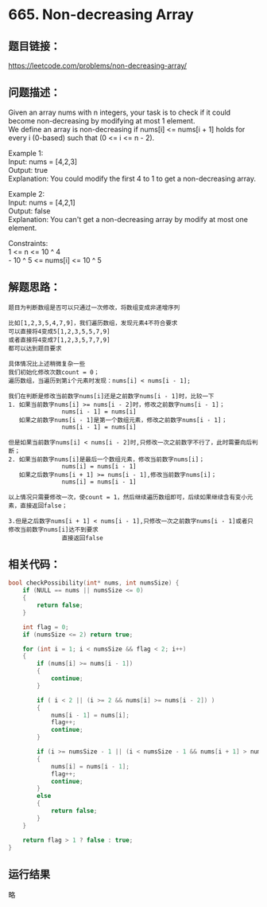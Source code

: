 # 665. Non-decreasing Array

## 题目链接：

https://leetcode.com/problems/non-decreasing-array/

## 问题描述：

Given an array nums with n integers, your task is to check if it could become non-decreasing by modifying at most 1 element.  
We define an array is non-decreasing if nums[i] <= nums[i + 1] holds for every i (0-based) such that (0 <= i <= n - 2).  
  
Example 1:  
	    Input: nums = [4,2,3]  
	    Output: true  
    Explanation: You could modify the first 4 to 1 to get a non-decreasing array.  
  
Example 2:  
    Input: nums = [4,2,1]  
    Output: false  
    Explanation: You can't get a non-decreasing array by modify at most one element.  
  
Constraints:  
    1 <= n <= 10 ^ 4  
    - 10 ^ 5 <= nums[i] <= 10 ^ 5  
  
## 解题思路：

    题目为判断数组是否可以只通过一次修改，将数组变成非递增序列
    
    比如[1,2,3,5,4,7,9]，我们遍历数组，发现元素4不符合要求
    可以直接将4变成5[1,2,3,5,5,7,9]
    或者直接将4变成7[1,2,3,5,7,7,9]
    都可以达到题目要求
    
    具体情况比上述稍微复杂一些
    我们初始化修改次数count = 0；
    遍历数组，当遍历到第i个元素时发现：nums[i] < nums[i - 1];
    
    我们在判断是修改当前数字nums[i]还是之前数字nums[i - 1]时，比较一下
    1. 如果当前数字nums[i] >= nums[i - 2]时，修改之前数字nums[i - 1]；
                   nums[i - 1] = nums[i]
       如果之前数字nums[i - 1]是第一个数组元素，修改之前数字nums[i - 1]；
                   nums[i - 1] = nums[i]
    
    但是如果当前数字nums[i] < nums[i - 2]时,只修改一次之前数字不行了，此时需要向后判断；
    2. 如果当前数字nums[i]是最后一个数组元素，修改当前数字nums[i]；
                   nums[i] = nums[i - 1]
       如果之后数字nums[i + 1] >= nums[i - 1],修改当前数字nums[i]；
                   nums[i] = nums[i - 1]
    
    以上情况只需要修改一次，使count = 1，然后继续遍历数组即可，后续如果继续含有变小元素，直接返回false；
    
    3.但是之后数字nums[i + 1] < nums[i - 1],只修改一次之前数字nums[i - 1]或者只修改当前数字nums[i]达不到要求
                   直接返回false
    
    
    
## 相关代码：

```c
bool checkPossibility(int* nums, int numsSize) {
	if (NULL == nums || numsSize <= 0)
	{
		return false;
	}

	int flag = 0;
	if (numsSize <= 2) return true;

	for (int i = 1; i < numsSize && flag < 2; i++)
	{
		if (nums[i] >= nums[i - 1])
		{
			continue;
		}

		if ( i < 2 || (i >= 2 && nums[i] >= nums[i - 2]) )
		{
			nums[i - 1] = nums[i];
			flag++;
			continue;
		}

		if (i >= numsSize - 1 || (i < numsSize - 1 && nums[i + 1] > nums[i - 1]) )
		{
			nums[i] = nums[i - 1];
			flag++;
			continue;
		}
		else
		{
			return false;
		}
	}

	return flag > 1 ? false : true;
}
```

## 运行结果
略
